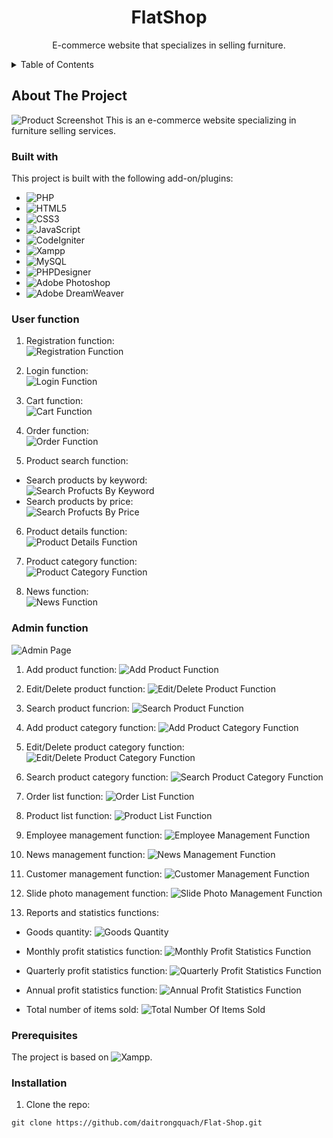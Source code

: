 <!-- PROJECT NAME -->
<div align="center">
  <h1 align="center">FlatShop</h1>
  <p align="center">
    E-commerce website that specializes in selling furniture.
  </p>
</div>

<!-- TABLE OF CONTENTS -->
<details>
  <summary>Table of Contents</summary>
  <ol>
    <li>
      <a href="#about-the-project">About The Project</a>
      <ul>
        <li><a href="#built-with">Built With</a></li>
        <li><a href="#user-function">User Function</a></li>
        <li><a href="#admin-function">Admin Function</a></li>
      </ul>
    </li>
    <li>
      <a href="#getting-started">Getting Started</a>
      <ul>
        <li><a href="#prerequisites">Prerequisites</a></li>
        <li><a href="#installation">Installation</a></li>
      </ul>
    </li>
    <li><a href="#sitemap">Sitemap</a></li>
    <li><a href="#contributing">Contributing</a></li>
    <li><a href="#contact">Contact</a></li>
    <li>
      <a href="#getting-started-with-create-react-app">Getting Started with Create React App</a>
    </li>
  </ol>
</details>

<!-- ABOUT THE PROJECT -->
## About The Project
![Product Screenshot](./public/img/product-screenshot.png "Product Screenshot")
This is an e-commerce website specializing in furniture selling services.

<!-- BUILT WITH -->
### Built with
This project is built with the following add-on/plugins:
- ![PHP](https://img.shields.io/badge/PHP-777BB4?style=flat&logo=php&logoColor=white)
- ![HTML5](https://img.shields.io/badge/HTML5-E34F26?style=flat&logo=html5&logoColor=white)
- ![CSS3](https://img.shields.io/badge/CSS3-1572B6?style=flat&logo=css3&logoColor=white)
- ![JavaScript](https://img.shields.io/badge/JavaScript-F7DF1E?style=flat&logo=javascript&logoColor=black)
- ![CodeIgniter](https://img.shields.io/badge/Codeigniter-orange?style=flat&logo=codeigniter&logoColor=white)
- ![Xampp](https://img.shields.io/badge/xampp-%23FB7A24.svg?&style=flat&logo=xampp&logoColor=white)
- ![MySQL](https://img.shields.io/badge/mysql-%2300f.svg?style=flat&logo=mysql&logoColor=white)
- ![PHPDesigner](https://img.shields.io/badge/PHPDesigner-informational?style=flat&logo=phpdesigner&logoColor=white)
- ![Adobe Photoshop](http://img.shields.io/badge/Adobe%20Photoshop-26C9FF?style=flat&logo=adobe-photoshop&logoColor=ffffff)
- ![Adobe DreamWeaver](https://img.shields.io/badge/Adobe%20Dreamweaver-072401?style=flat&logo=Adobe%20Dreamweaver&logoColor=34F400)

<!-- USER FUNCTION -->
### User function
1. Registration function:</br>
![Registration Function](./public/img/registration-function.png "Registration Function")

2. Login function:</br>
![Login Function](./public/img/login-function.png "Login Function")

3. Cart function:</br>
![Cart Function](./public/img/cart-function.png "Cart Function")

4. Order function:</br>
![Order Function](./public/img/order-function.png "Order Function")

5. Product search function:</br>
- Search products by keyword:</br>
![Search Profucts By Keyword](./public/img/search-products-by-keyword.png "Search Profucts By Keyword")
- Search products by price:</br>
![Search Profucts By Price](./public/img/search-products-by-price.png "Search Profucts By Price")

6. Product details function:</br>
![Product Details Function](./public/img/product-details-function.png "Product Details Function")

7. Product category function:</br>
![Product Category Function](./public/img/product-category-function.png "Product Category Function")

8. News function:</br>
![News Function](./public/img/news-function.png "News Function")

<!-- ADMIN FUNCTION -->
### Admin function
![Admin Page](./public/img/admin-page.png "Admin Page")

1. Add product function:
![Add Product Function](./public/img/add-product-function.png "Add Product Function")

2. Edit/Delete product function:
![Edit/Delete Product Function](./public/img/edit-delete-product-function.png "Edit/Delete Product Function")

3. Search product funcrion:
![Search Product Function](./public/img/search-product-function.png "Search Product Function")

4. Add product category function:
![Add Product Category Function](./public/img/add-product-categpry-function.png "Add Product Category Function")

5. Edit/Delete product category function:
![Edit/Delete Product Category Function](./public/img/edit-delete-product-categpry-function.png "Edit/Delete Product Category Function")

6. Search product category function:
![Search Product Category Function](./public/img/search-product-categpry-function.png "Search Product Category Function")

7. Order list function:
![Order List Function](./public/img/order-list-function.png "Order List Function")

8. Product list function:
![Product List Function](./public/img/product-list-function.png "Product List Function")

9. Employee management function:
![Employee Management Function](./public/img/employee-management-function.png "Employee Management Function")

10. News management function:
![News Management Function](./public/img/news-management-function.png "News Management Function")

11. Customer management function:
![Customer Management Function](./public/img/customer-management-function.png "Customer Management Function")


12. Slide photo management function:
![Slide Photo Management Function](./public/img/slide-photo-management-function.png "Slide Photo Management Function")

13. Reports and statistics functions:</br>
- Goods quantity:
![Goods Quantity](./public/img/reports-and-statistics-function.png "Goods Quantity")

- Monthly profit statistics function:
![Monthly Profit Statistics Function](./public/img/monthly-profit-statistics-function.png "Monthly Profit Statistics Function")

- Quarterly profit statistics function:
![Quarterly Profit Statistics Function](./public/img/quarterly-profit-statistics-function.png "Quarterly Profit Statistics Function")

- Annual profit statistics function:
![Annual Profit Statistics Function](./public/img/annual-profit-statistics-function.png "Annual Profit Statistics Function")

- Total number of items sold:
![Total Number Of Items Sold](./public/img/total-number-of-items-sold.png "Total Number Of Items Sold")

<!-- PREREQUISITES -->
### Prerequisites
The project is based on ![Xampp](https://img.shields.io/badge/xampp-%23FB7A24.svg?&style=flat&logo=xampp&logoColor=white).

<!-- INSTALLATION -->
### Installation
1. Clone the repo:
```
git clone https://github.com/daitrongquach/Flat-Shop.git
```
